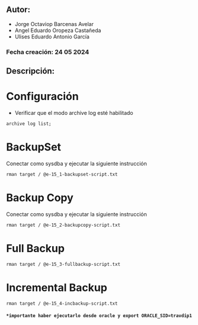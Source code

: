 ## Autor:
- Jorge Octaviop Barcenas Avelar
- Angel Eduardo Oropeza Castañeda
- Ulises Eduardo Antonio García
### Fecha creación: 24 05 2024

## Descripción:

# Configuración
- Verificar que el modo archive log esté habilitado

`archive log list;`

# BackupSet
Conectar como sysdba y ejecutar la siguiente instrucción

`rman target / @e-15_1-backupset-script.txt`

# Backup Copy
Conectar como sysdba y ejecutar la siguiente instrucción

`rman target / @e-15_2-backupcopy-script.txt`


# Full Backup
`rman target / @e-15_3-fullbackup-script.txt`

# Incremental Backup
`rman target / @e-15_4-incbackup-script.txt`


#### `*importante haber ejecutarlo desde oracle y export ORACLE_SID=travdip1`